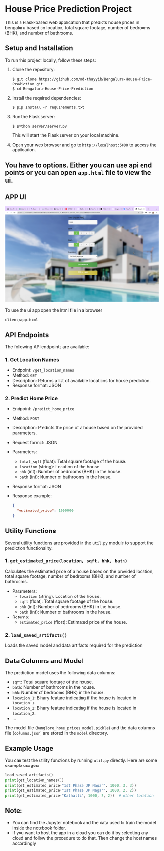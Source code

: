 # House Price Prediction Project

This is a Flask-based web application that predicts house prices in bengaluru based on location, total square footage, number of bedrooms (BHK), and number of bathrooms.

## Setup and Installation

To run this project locally, follow these steps:

1. Clone the repository:

   ```
   $ git clone https://github.com/md-thayyib/Bengaluru-House-Price-Prediction.git
   $ cd Bengaluru-House-Price-Prediction
   ```

2. Install the required dependencies:

   ```
   $ pip install -r requirements.txt
   ```

3. Run the Flask server:

   ```
   $ python server/server.py
   ```

   This will start the Flask server on your local machine.

4. Open your web browser and go to `http://localhost:5000` to access the application.

## You have to options. Either you can use api end points or you can open `app.html` file to view the ui. 

## APP UI
<img src='client/Screenshot 2023-05-23 at 13.28.09.png'>

To use the ui app
open the html file in a browser

`client/app.html`


## API Endpoints

The following API endpoints are available:

### 1. Get Location Names

- Endpoint: `/get_location_names`
- Method: `GET`
- Description: Returns a list of available locations for house prediction.
- Response format: JSON

### 2. Predict Home Price

- Endpoint: `/predict_home_price`
- Method: `POST`
- Description: Predicts the price of a house based on the provided parameters.
- Request format: JSON
- Parameters:
  - `total_sqft` (float): Total square footage of the house.
  - `location` (string): Location of the house.
  - `bhk` (int): Number of bedrooms (BHK) in the house.
  - `bath` (int): Number of bathrooms in the house.
- Response format: JSON
- Response example:

  ```json
  {
    "estimated_price": 1000000
  }
  ```

## Utility Functions

Several utility functions are provided in the `util.py` module to support the prediction functionality.

### 1. `get_estimated_price(location, sqft, bhk, bath)`

Calculates the estimated price of a house based on the provided location, total square footage, number of bedrooms (BHK), and number of bathrooms.

- Parameters:
  - `location` (string): Location of the house.
  - `sqft` (float): Total square footage of the house.
  - `bhk` (int): Number of bedrooms (BHK) in the house.
  - `bath` (int): Number of bathrooms in the house.
- Returns:
  - `estimated_price` (float): Estimated price of the house.

### 2. `load_saved_artifacts()`

Loads the saved model and data artifacts required for the prediction.

## Data Columns and Model

The prediction model uses the following data columns:

- `sqft`: Total square footage of the house.
- `bath`: Number of bathrooms in the house.
- `bhk`: Number of bedrooms (BHK) in the house.
- `location_1`: Binary feature indicating if the house is located in `location_1`.
- `location_2`: Binary feature indicating if the house is located in `location_2`.
- ...

The model file (`banglore_home_prices_model.pickle`) and the data columns file (`columns.json`) are stored in the `model` directory.

## Example Usage

You can test the utility functions by running `util.py` directly. Here are some example usages:

```python
load_saved_artifacts()
print(get_location_names())
print(get_estimated_price("1st Phase JP Nagar", 1000, 3, 3))
print(get_estimated_price("1st Phase JP Nagar", 1000, 2, 2))
print(get_estimated_price("Kalhalli", 1000, 2, 2))  # other location
```

## Note:
- You can find the Jupyter notebook and the data used to train the model inside the notebook folder.
- If you want to host the app in a cloud you can do it by selecting any cloud and follow the procedure to do that. Then change the host names accordingly
